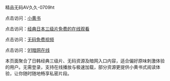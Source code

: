精品无码AV久久-0709ht

点击访问：<a href="https://heiliao2dmwwy.pages.dev">小黄书</a>

点击访问：<a href="https://heiliaoll4qsx.pages.dev">经典日本三级片免费的在线观看</a>

点击访问：<a href="https://heiliaowzu4ur.pages.dev">无码免费视频</a>

点击访问：<a href="https://heiliaozj3tjd.pages.dev">91暗网在线</a>

<p>本页面聚合了日韩经典三级片、无码资源及暗网入口内容，适合偏好原味刺激体验的用户。无需登录，支持在线播放与极速加载，部分资源更提供小黄书式阅读体验，让你随时随地畅享私密片段。</p>

<span style="display:none;">[Canonical link](）</span>
